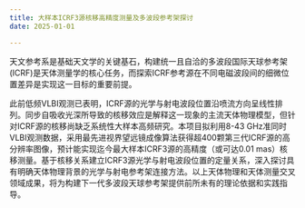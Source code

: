 ```yaml
---
title: 大样本ICRF3源核移高精度测量及多波段参考架探讨
date: 2025-01-01

---
```


天文参考系是基础天文学的关键基石，构建统一且自洽的多波段国际天球参考架(ICRF)是天体测量学的核心任务，而探索ICRF参考源在不同电磁波段间的细微位置差异是实现这一目标的重要前提。
<!--more-->
此前低频VLBI观测已表明，ICRF源的光学与射电波段位置沿喷流方向呈线性排列。同步自吸收光深所导致的核移效应是解释这一现象的主流天体物理模型，但针对ICRF源的核移尚缺乏系统性大样本高频研究。本项目拟利用8-43 GHz准同时VLBI观测数据，采用最先进视界望远镜成像算法获得超400颗第三代ICRF源的高分辨率图像，预计能实现迄今最大样本ICRF3源的高精度（或可达0.01 mas）核移测量。基于核移关系建立ICRF3源光学与射电波段位置的定量关系，深入探讨具有明确天体物理背景的光学与射电参考架连接方法。以上天体物理和天体测量交叉领域成果，将为构建下一代多波段天球参考架提供前所未有的理论依据和实践指导。